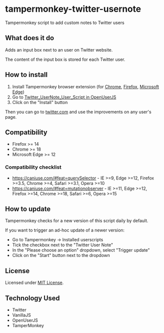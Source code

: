 # tampermonkey-twitter-usernote

Tampermonkey script to add custom notes to Twitter users

## What does it do

Adds an input box next to an user on Twitter website.

The content of the input box is stored for each Twitter user.

## How to install

1. Install Tampermonkey browser extension (for [Chrome](https://chrome.google.com/webstore/detail/tampermonkey/dhdgffkkebhmkfjojejmpbldmpobfkfo?hl=en), [Firefox](https://addons.mozilla.org/en-US/firefox/addon/tampermonkey/), [Microsoft Edge](https://www.microsoft.com/store/apps/9NBLGGH5162S))
2. Go to [Twitter_UserNote_User_Script in OpenUserJS](https://openuserjs.org/scripts/mirogta/Twitter_User_Note)
3. Click on the "Install" button

Then you can go to [twitter.com](https://twitter.com) and use the improvements on any user's page.

## Compatibility

* Firefox >= 14
* Chrome >= 18
* Microsoft Edge >= 12

### Compatibility checklist

* https://caniuse.com/#feat=querySelector - IE >=9, Edge >=12, Firefox >=3.5, Chrome >=4, Safari >=3.1, Opera >=10
* https://caniuse.com/#feat=mutationobserver - IE >=11, Edge >=12, Firefox >=14, Chrome >=18, Safari >=6, Opera >=15

## How to update

Tampermonkey checks for a new version of this script daily by default.

If you want to trigger an ad-hoc update of a newer version:

* Go to Tampermonkey -> Installed userscripts
* Tick the checkbox next to the "Twitter User Note"
* In the "Please choose an option" dropdown, select "Trigger update"
* Click on the "Start" button next to the dropdown

## License

Licensed under [MIT License](./LICENSE).

## Technology Used

* Twitter
* VanillaJS
* OpenUserJS
* TamperMonkey
